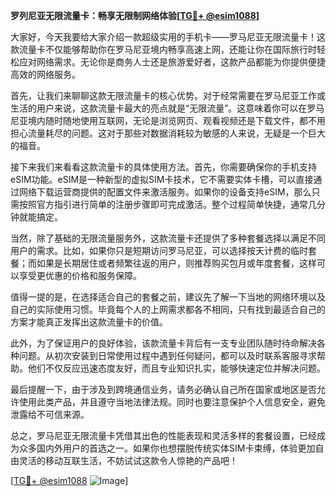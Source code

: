 **罗列尼亚无限流量卡：畅享无限制网络体验[[TG💪+ @esim1088](https://t.me/s/esim1088)]**

大家好，今天我要给大家介绍一款超级实用的手机卡——罗马尼亚无限流量卡！这款流量卡不仅能够帮助你在罗马尼亚境内畅享高速上网，还能让你在国际旅行时轻松应对网络需求。无论你是商务人士还是旅游爱好者，这款产品都能为你提供便捷高效的网络服务。

首先，让我们来聊聊这款无限流量卡的核心优势。对于经常需要在罗马尼亚工作或生活的用户来说，这款流量卡最大的亮点就是“无限流量”。这意味着你可以在罗马尼亚境内随时随地使用互联网，无论是浏览网页、观看视频还是下载文件，都不用担心流量耗尽的问题。这对于那些对数据消耗较为敏感的人来说，无疑是一个巨大的福音。

接下来我们来看看这款流量卡的具体使用方法。首先，你需要确保你的手机支持eSIM功能。eSIM是一种新型的虚拟SIM卡技术，它不需要实体卡槽，可以直接通过网络下载运营商提供的配置文件来激活服务。如果你的设备支持eSIM，那么只需按照官方指引进行简单的注册步骤即可完成激活。整个过程简单快捷，通常几分钟就能搞定。

当然，除了基础的无限流量服务外，这款流量卡还提供了多种套餐选择以满足不同用户的需求。比如，如果你只是短期访问罗马尼亚，可以选择按天计费的临时套餐；而如果是长期居住或者频繁往返的用户，则推荐购买包月或年度套餐，这样可以享受更优惠的价格和服务保障。

值得一提的是，在选择适合自己的套餐之前，建议先了解一下当地的网络环境以及自己的实际使用习惯。毕竟每个人的上网需求都各不相同，只有找到最适合自己的方案才能真正发挥出这款流量卡的价值。

此外，为了保证用户的良好体验，该款流量卡背后有一支专业团队随时待命解决各种问题。从初次安装到日常使用过程中遇到任何疑问，都可以及时联系客服寻求帮助。他们不仅反应迅速态度友好，而且专业知识扎实，能够快速定位并解决问题。

最后提醒一下，由于涉及到跨境通信业务，请务必确认自己所在国家或地区是否允许使用此类产品，并且遵守当地法律法规。同时也要注意保护个人信息安全，避免泄露给不可信来源。

总之，罗马尼亚无限流量卡凭借其出色的性能表现和灵活多样的套餐设置，已经成为众多国内外用户的首选之一。如果你也想摆脱传统实体SIM卡束缚，体验更加自由灵活的移动互联生活，不妨试试这款令人惊艳的产品吧！

[[TG💪+ @esim1088](https://t.me/s/esim1088) ![Image](https://i.postimg.cc/4NQfJmqS/Snipaste-2025-05-13-00-14-12.png)]